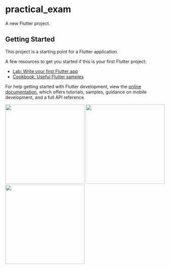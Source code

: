 # practical_exam

A new Flutter project.

## Getting Started

This project is a starting point for a Flutter application.

A few resources to get you started if this is your first Flutter project:

- [Lab: Write your first Flutter app](https://docs.flutter.dev/get-started/codelab)
- [Cookbook: Useful Flutter samples](https://docs.flutter.dev/cookbook)

For help getting started with Flutter development, view the
[online documentation](https://docs.flutter.dev/), which offers tutorials,
samples, guidance on mobile development, and a full API reference.





<img src="https://github.com/amishad7/advanse_flutter_exam/assets/118448879/333d2f44-c878-473a-80d9-96ebdb73a8b7" width="250">


<img src="https://github.com/amishad7/advanse_flutter_exam/assets/118448879/f36eee1f-8138-4b80-893d-99084e0716ce" width="250">



<img src="https://github.com/amishad7/advanse_flutter_exam/assets/118448879/0904b7af-97a5-4717-a074-03ba129a9ca6" width="250">



